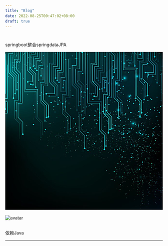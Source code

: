 ```yaml
---
title: "Blog"
date: 2022-08-25T00:47:02+08:00
draft: true
---
```

#
springboot整合springdataJPA


![avatar](/resources/_gen/images/1.png)

![avatar](/../_gen/images/1.png)

##


###
依赖Java

---
